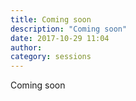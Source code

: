 ```yaml
---
title: Coming soon
description: "Coming soon"
date: 2017-10-29 11:04
author:
category: sessions
---
```

Coming soon